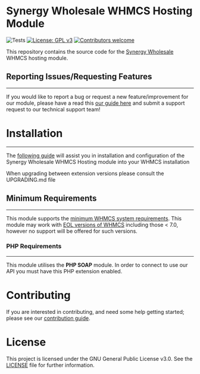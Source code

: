 # Synergy Wholesale WHMCS Hosting Module

![Tests](https://github.com/synergywholesale/whmcs-hosting-module/workflows/Tests/badge.svg?branch=master&event=push)
[![License: GPL v3](https://img.shields.io/badge/License-GPLv3-blue.svg)](LICENSE)
[![Contributors welcome](https://img.shields.io/badge/Contributors-welcome-brightgreen.svg)](https://github.com/synergywholesale/whmcs-hosting-module/blob/master/CONTRIBUTING.md)

This repository contains the source code for the [Synergy Wholesale](https://synergywholesale.com/) WHMCS hosting module.

## Reporting Issues/Requesting Features
---
If you would like to report a bug or request a new feature/improvement for our module, please have a read this [our guide here](https://synergywholesale.com/faq/category/api-whmcs-modules/bug-reporting-feature-requesting/) and submit a support request to our technical support team!

# Installation
---
The [following guide](https://synergywholesale.com/faq/article/installing-the-whmcs-hosting-module/) will assist you in installation and configuration of the Synergy Wholesale WHMCS Hosting module into your WHMCS installation

When upgrading between extension versions please consult the UPGRADING.md file

## Minimum Requirements
---
This module supports the [minimum WHMCS system requirements](https://docs.whmcs.com/System_Requirements). This module may work with [EOL versions of WHMCS](https://docs.whmcs.com/Long_Term_Support#WHMCS_Version_.26_LTS_Schedule) including those < 7.0, however no support will be offered for such versions.

### PHP Requirements
---
This module utilises the **PHP SOAP** module. In order to connect to use our API you must have this PHP extension enabled.
  

# Contributing
If you are interested in contributing, and need some help getting started; please see our [contribution guide](CONTRIBUTING.md).

# License
This project is licensed under the GNU General Public License v3.0. See the [LICENSE](LICENSE) file for further information.
